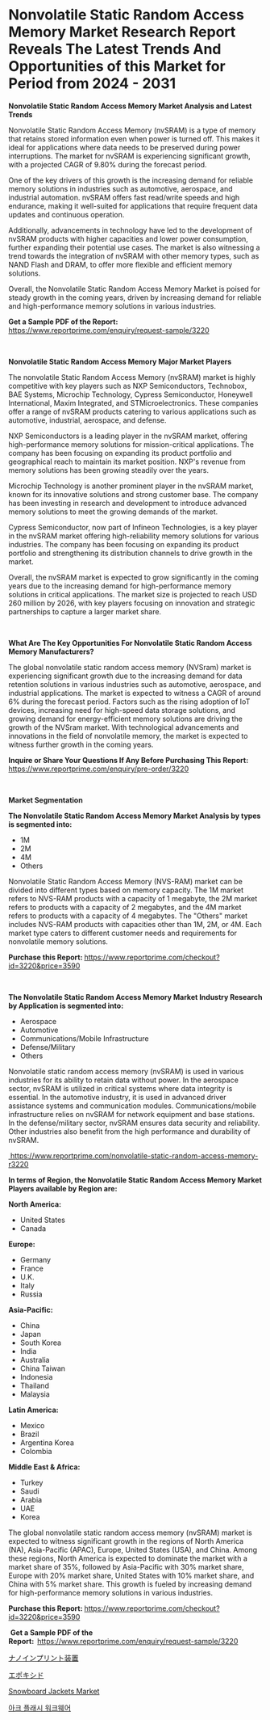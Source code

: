 <p><h1>Nonvolatile Static Random Access Memory Market Research Report Reveals The Latest Trends And Opportunities of this Market for Period from 2024 - 2031</h1></p><p><strong>Nonvolatile Static Random Access Memory Market Analysis and Latest Trends</strong></p>
<p><p>Nonvolatile Static Random Access Memory (nvSRAM) is a type of memory that retains stored information even when power is turned off. This makes it ideal for applications where data needs to be preserved during power interruptions. The market for nvSRAM is experiencing significant growth, with a projected CAGR of 9.80% during the forecast period.</p><p>One of the key drivers of this growth is the increasing demand for reliable memory solutions in industries such as automotive, aerospace, and industrial automation. nvSRAM offers fast read/write speeds and high endurance, making it well-suited for applications that require frequent data updates and continuous operation.</p><p>Additionally, advancements in technology have led to the development of nvSRAM products with higher capacities and lower power consumption, further expanding their potential use cases. The market is also witnessing a trend towards the integration of nvSRAM with other memory types, such as NAND Flash and DRAM, to offer more flexible and efficient memory solutions.</p><p>Overall, the Nonvolatile Static Random Access Memory Market is poised for steady growth in the coming years, driven by increasing demand for reliable and high-performance memory solutions in various industries.</p></p>
<p><strong>Get a Sample PDF of the Report:&nbsp;</strong> <a href="https://www.reportprime.com/enquiry/request-sample/3220">https://www.reportprime.com/enquiry/request-sample/3220</a></p>
<p>&nbsp;</p>
<p><strong>Nonvolatile Static Random Access Memory Major Market Players</strong></p>
<p><p>The nonvolatile Static Random Access Memory (nvSRAM) market is highly competitive with key players such as NXP Semiconductors, Technobox, BAE Systems, Microchip Technology, Cypress Semiconductor, Honeywell International, Maxim Integrated, and STMicroelectronics. These companies offer a range of nvSRAM products catering to various applications such as automotive, industrial, aerospace, and defense.</p><p>NXP Semiconductors is a leading player in the nvSRAM market, offering high-performance memory solutions for mission-critical applications. The company has been focusing on expanding its product portfolio and geographical reach to maintain its market position. NXP's revenue from memory solutions has been growing steadily over the years.</p><p>Microchip Technology is another prominent player in the nvSRAM market, known for its innovative solutions and strong customer base. The company has been investing in research and development to introduce advanced memory solutions to meet the growing demands of the market.</p><p>Cypress Semiconductor, now part of Infineon Technologies, is a key player in the nvSRAM market offering high-reliability memory solutions for various industries. The company has been focusing on expanding its product portfolio and strengthening its distribution channels to drive growth in the market.</p><p>Overall, the nvSRAM market is expected to grow significantly in the coming years due to the increasing demand for high-performance memory solutions in critical applications. The market size is projected to reach USD 260 million by 2026, with key players focusing on innovation and strategic partnerships to capture a larger market share.</p></p>
<p>&nbsp;</p>
<p><strong>What Are The Key Opportunities For Nonvolatile Static Random Access Memory Manufacturers?</strong></p>
<p><p>The global nonvolatile static random access memory (NVSram) market is experiencing significant growth due to the increasing demand for data retention solutions in various industries such as automotive, aerospace, and industrial applications. The market is expected to witness a CAGR of around 6% during the forecast period. Factors such as the rising adoption of IoT devices, increasing need for high-speed data storage solutions, and growing demand for energy-efficient memory solutions are driving the growth of the NVSram market. With technological advancements and innovations in the field of nonvolatile memory, the market is expected to witness further growth in the coming years.</p></p>
<p><strong>Inquire or Share Your Questions If Any Before Purchasing This Report:</strong> <a href="https://www.reportprime.com/enquiry/pre-order/3220">https://www.reportprime.com/enquiry/pre-order/3220</a></p>
<p>&nbsp;</p>
<p><strong>Market Segmentation</strong></p>
<p><strong>The Nonvolatile Static Random Access Memory Market Analysis by types is segmented into:</strong></p>
<p><ul><li>1M</li><li>2M</li><li>4M</li><li>Others</li></ul></p>
<p><p>Nonvolatile Static Random Access Memory (NVS-RAM) market can be divided into different types based on memory capacity. The 1M market refers to NVS-RAM products with a capacity of 1 megabyte, the 2M market refers to products with a capacity of 2 megabytes, and the 4M market refers to products with a capacity of 4 megabytes. The "Others" market includes NVS-RAM products with capacities other than 1M, 2M, or 4M. Each market type caters to different customer needs and requirements for nonvolatile memory solutions.</p></p>
<p><strong>Purchase this Report:&nbsp;</strong><a href="https://www.reportprime.com/checkout?id=3220&price=3590">https://www.reportprime.com/checkout?id=3220&price=3590</a></p>
<p>&nbsp;</p>
<p><strong>The Nonvolatile Static Random Access Memory Market Industry Research by Application is segmented into:</strong></p>
<p><ul><li>Aerospace</li><li>Automotive</li><li>Communications/Mobile Infrastructure</li><li>Defense/Military</li><li>Others</li></ul></p>
<p><p>Nonvolatile static random access memory (nvSRAM) is used in various industries for its ability to retain data without power. In the aerospace sector, nvSRAM is utilized in critical systems where data integrity is essential. In the automotive industry, it is used in advanced driver assistance systems and communication modules. Communications/mobile infrastructure relies on nvSRAM for network equipment and base stations. In the defense/military sector, nvSRAM ensures data security and reliability. Other industries also benefit from the high performance and durability of nvSRAM.</p></p>
<p><a href="https://www.reportprime.com/nonvolatile-static-random-access-memory-r3220">&nbsp;https://www.reportprime.com/nonvolatile-static-random-access-memory-r3220</a></p>
<p><strong>In terms of Region, the Nonvolatile Static Random Access Memory Market Players available by Region are:</strong></p>
<p>
    <p> <strong> North America: </strong>
        <ul>
            <li>United States</li>
            <li>Canada</li>
        </ul>
        </p> 
    <p> <strong> Europe: </strong>
        <ul>
            <li>Germany</li>
            <li>France</li>
            <li>U.K.</li>
            <li>Italy</li>
            <li>Russia</li>
        </ul>
        </p> 
    <p> <strong> Asia-Pacific: </strong>
        <ul>
            <li>China</li>
            <li>Japan</li>
            <li>South Korea</li>
            <li>India</li>
            <li>Australia</li>
            <li>China Taiwan</li>
            <li>Indonesia</li>
            <li>Thailand</li>
            <li>Malaysia</li>
        </ul>
        </p> 
    <p> <strong> Latin America: </strong>
        <ul>
            <li>Mexico</li>
            <li>Brazil</li>
            <li>Argentina Korea</li>
            <li>Colombia</li>
        </ul>
        </p> 
    <p> <strong> Middle East & Africa: </strong>
        <ul>
            <li>Turkey</li>
            <li>Saudi</li>
            <li>Arabia</li>
            <li>UAE</li>
            <li>Korea</li>
        </ul>
    </p>
    </p>
<p><p>The global nonvolatile static random access memory (nvSRAM) market is expected to witness significant growth in the regions of North America (NA), Asia-Pacific (APAC), Europe, United States (USA), and China. Among these regions, North America is expected to dominate the market with a market share of 35%, followed by Asia-Pacific with 30% market share, Europe with 20% market share, United States with 10% market share, and China with 5% market share. This growth is fueled by increasing demand for high-performance memory solutions in various industries.</p></p>
<p><strong>Purchase this Report: </strong><a href="https://www.reportprime.com/checkout?id=3220&price=3590">https://www.reportprime.com/checkout?id=3220&price=3590</a></p>
<p>&nbsp;<strong>Get a Sample PDF of the Report:&nbsp;&nbsp;</strong><a href="https://www.reportprime.com/enquiry/request-sample/3220">https://www.reportprime.com/enquiry/request-sample/3220</a></p>
<p><strong></strong></p>
<p><p><a href="https://github.com/DudleyFerry/Market-Research-Report-List-1/blob/main/940268672828.md">ナノインプリント装置</a></p><p><a href="https://github.com/DemarcusKuhlman/Market-Research-Report-List-1/blob/main/395966372827.md">エポキシド</a></p><p><a href="https://issuu.com/reportprime-2/docs/snowboard-jackets-market-size-2030.pptx">Snowboard Jackets Market</a></p><p><a href="https://github.com/JohnQuil1917/Market-Research-Report-List-1/blob/main/771479669643.md">아크 플래시 워크웨어</a></p></p>